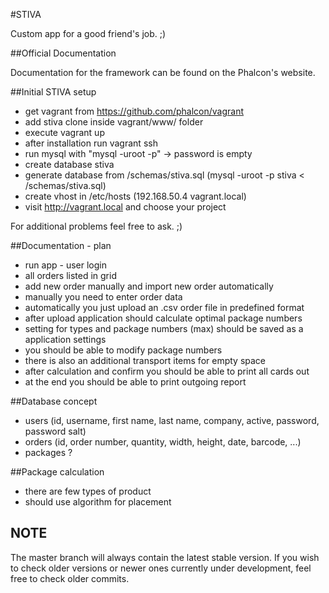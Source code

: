 #STIVA

Custom app for a good friend's job. ;)

##Official Documentation

Documentation for the framework can be found on the Phalcon's website.

##Initial STIVA setup

- get vagrant from https://github.com/phalcon/vagrant
- add stiva clone inside vagrant/www/ folder
- execute vagrant up
- after installation run vagrant ssh
- run mysql with "mysql -uroot -p" -> password is empty
- create database stiva
- generate database from /schemas/stiva.sql (mysql -uroot -p stiva < /schemas/stiva.sql)
- create vhost in /etc/hosts (192.168.50.4  vagrant.local)
- visit http://vagrant.local and choose your project

For additional problems feel free to ask. ;)

##Documentation - plan

- run app - user login
- all orders listed in grid
- add new order manually and import new order automatically
- manually you need to enter order data
- automatically you just upload an .csv order file in predefined format
- after upload application should calculate optimal package numbers
- setting for types and package numbers (max) should be saved as a application settings
- you should be able to modify package numbers
- there is also an additional transport items for empty space
- after calculation and confirm you should be able to print all cards out 
- at the end you should be able to print outgoing report

##Database concept

- users (id, username, first name, last name, company, active, password, password salt)
- orders (id, order number, quantity, width, height, date, barcode, ...)
- packages ?

##Package calculation

- there are few types of product
- should use algorithm for placement

## NOTE

The master branch will always contain the latest stable version. If you wish
to check older versions or newer ones currently under development, feel free 
to check older commits.
